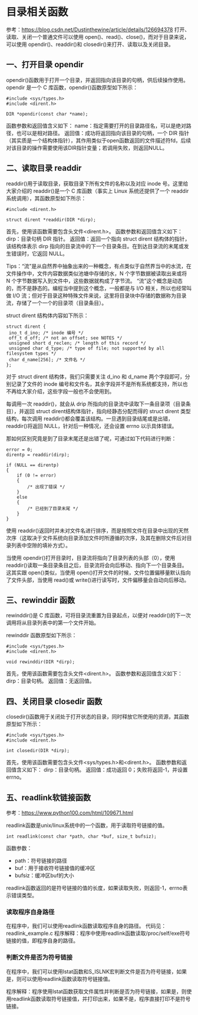 # 目录相关函数
参考：https://blog.csdn.net/Dustinthewine/article/details/126694378
打开、读取、关闭一个普通文件可以使用 open()、read()、close()，而对于目录来说，可以使用 opendir()、readdir()和 closedir()来打开、读取以及关闭目录。

## 一、打开目录 opendir
opendir()函数用于打开一个目录，并返回指向该目录的句柄，供后续操作使用。opendir 是一个 C 库函数，opendir()函数原型如下所示：
```
#include <sys/types.h>
#include <dirent.h>

DIR *opendir(const char *name);
```
函数参数和返回值含义如下：
name：指定需要打开的目录路径名，可以是绝对路径，也可以是相对路径。
返回值：成功将返回指向该目录的句柄，一个 DIR 指针（其实质是一个结构体指针），其作用类似于open函数返回的文件描述符fd，后续对该目录的操作需要使用该DIR指针变量；若调用失败，则返回NULL。

## 二、读取目录 readdir
readdir()用于读取目录，获取目录下所有文件的名称以及对应 inode 号。这里给大家介绍的 readdir()是一个 C 库函数（事实上 Linux 系统还提供了一个 readdir 系统调用），其函数原型如下所示：
```
#include <dirent.h>

struct dirent *readdir(DIR *dirp);
```
首先，使用该函数需要包含头文件<dirent.h>。
函数参数和返回值含义如下：
dirp：目录句柄 DIR 指针。
返回值：返回一个指向 struct dirent 结构体的指针，该结构体表示 dirp 指向的目录流中的下一个目录条目。在到达目录流的末尾或发生错误时，它返回 NULL。

Tips：“流”是从自然界中抽象出来的一种概念，有点类似于自然界当中的水流，在文件操作中，文件内容数据类似池塘中存储的水，N 个字节数据被读取出来或将 N 个字节数据写入到文件中，这些数据就构成了字节流。
“流”这个概念是动态的，而不是静态的。编程当中提到这个概念，一般都是与 I/O 相关，所以也经常叫做 I/O 流；但对于目录这种特殊文件来说，这里将目录块中存储的数据称为目录流，存储了一个一个的目录项（目录条目）。

struct dirent 结构体内容如下所示：
```
struct dirent {
 ino_t d_ino; /* inode 编号 */
 off_t d_off; /* not an offset; see NOTES */
 unsigned short d_reclen; /* length of this record */
 unsigned char d_type; /* type of file; not supported by all filesystem types */
 char d_name[256]; /* 文件名 */
};
```
对于 struct dirent 结构体，我们只需要关注 d_ino 和 d_name 两个字段即可，分别记录了文件的 inode 编号和文件名，其余字段并不是所有系统都支持，所以也不再给大家介绍，这些字段一般也不会使用到。

每调用一次 readdir()，就会从 drip 所指向的目录流中读取下一条目录项（目录条目），并返回 struct dirent结构体指针，指向经静态分配而得的 struct dirent 类型结构，每次调用 readdir()都会覆盖该结构。一旦遇到目录结尾或是出错，readdir()将返回 NULL，针对后一种情况，还会设置 errno 以示具体错误。

那如何区别究竟是到了目录末尾还是出错了呢，可通过如下代码进行判断：
```
error = 0;
direntp = readdir(dirp);

if (NULL == direntp) 
{
	if (0 != error) 
	{
		/* 出现了错误 */
	} 
	else 
	{
		/* 已经到了目录末尾 */
	} 
}
```
使用 readdir()返回时并未对文件名进行排序，而是按照文件在目录中出现的天然次序（这取决于文件系统向目录添加文件时所遵循的次序，及其在删除文件后对目录列表中空隙的填补方式）。

当使用 opendir()打开目录时，目录流将指向了目录列表的头部（0），使用 readdir()读取一条目录条目之后，目录流将会向后移动、指向下一个目录条目。这其实跟 open()类似，当使用 open()打开文件的时候，文件位置偏移量默认指向了文件头部，当使用 read()或 write()进行读写时，文件偏移量会自动向后移动。

## 三、rewinddir 函数
rewinddir()是 C 库函数，可将目录流重置为目录起点，以便对 readdir()的下一次调用将从目录列表中的第一个文件开始。

rewinddir 函数原型如下所示：
```
#include <sys/types.h>
#include <dirent.h>

void rewinddir(DIR *dirp);
```
首先，使用该函数需要包含头文件<dirent.h>。
函数参数和返回值含义如下：
dirp：目录句柄。
返回值：无返回值。

## 四、关闭目录 closedir 函数
closedir()函数用于关闭处于打开状态的目录，同时释放它所使用的资源，其函数原型如下所示：
```
#include <sys/types.h>
#include <dirent.h>

int closedir(DIR *dirp);
```
首先，使用该函数需要包含头文件<sys/types.h>和<dirent.h>。
函数参数和返回值含义如下：
dirp：目录句柄。
返回值：成功返回 0；失败将返回-1，并设置 errno。

## 五、readlink软链接函数
参考：https://www.python100.com/html/109671.html

readlink函数是unix/linux系统中的一个函数，用于读取符号链接的值。
```
int readlink(const char *path, char *buf, size_t bufsiz);
```
函数参数：
- path：符号链接的路径
- buf：用于接收符号链接值的缓冲区
- bufsiz：缓冲区buf的大小

readlink函数返回的是符号链接的值的长度，如果读取失败，则返回-1，errno表示错误类型。

### 读取程序自身路径
在程序中，我们可以使用readlink函数读取程序自身的路径。
代码见：readlink_example.c
程序解释：程序中使用readlink函数读取/proc/self/exe符号链接的值，即程序自身的路径。

### 判断文件是否为符号链接
在程序中，我们可以使用lstat函数和S_ISLNK宏判断文件是否为符号链接，如果是，则可以使用readlink函数读取符号链接值。

程序解释：程序使用lstat函数获取文件属性并判断是否为符号链接，如果是，则使用readlink函数读取符号链接值，并打印出来，如果不是，程序直接打印不是符号链接。
